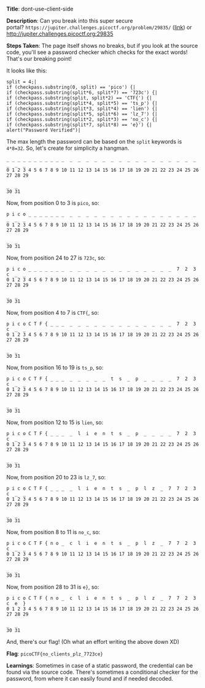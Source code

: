 
**Title**: dont-use-client-side

**Description**:
Can you break into this super secure portal? `https://jupiter.challenges.picoctf.org/problem/29835/` ([link](https://jupiter.challenges.picoctf.org/problem/29835/)) or http://jupiter.challenges.picoctf.org:29835


**Steps Taken**:
The page itself shows no breaks, but if you look at the source code, you'll see a password checker which checks for the exact words! That's our breaking point!

It looks like this:
```
split = 4;|
if (checkpass.substring(0, split) == 'pico') {|
if (checkpass.substring(split*6, split*7) == '723c') {|
if (checkpass.substring(split, split*2) == 'CTF{') {|
if (checkpass.substring(split*4, split*5) == 'ts_p') {|
if (checkpass.substring(split*3, split*4) == 'lien') {|
if (checkpass.substring(split*5, split*6) == 'lz_7') {|
if (checkpass.substring(split*2, split*3) == 'no_c') {|
if (checkpass.substring(split*7, split*8) == 'e}') {|
alert("Password Verified")|

```

The max length the password can be based on the `split` keywords is `4*8=32`.
So, let's create for simplicity a hangman.

```
_ _ _ _ _ _ _ _ _ _ _  _  _  _  _  _  _  _  _  _  _  _  _  _  _  _  _  _  _  _ 
0 1 2 3 4 5 6 7 8 9 10 11 12 13 14 15 16 17 18 19 20 21 22 23 24 25 26 27 28 29

_  _ 
30 31
```

Now, from position 0 to 3 is `pico`, so:
```
p i c o _ _ _ _ _ _ _  _  _  _  _  _  _  _  _  _  _  _  _  _  _  _  _  _  _  _ 
0 1 2 3 4 5 6 7 8 9 10 11 12 13 14 15 16 17 18 19 20 21 22 23 24 25 26 27 28 29

_  _ 
30 31
```

Now, from position 24 to 27 is `723c`, so:
```
p i c o _ _ _ _ _ _ _  _  _  _  _  _  _  _  _  _  _  _  _  _  7  2  3  c  _  _ 
0 1 2 3 4 5 6 7 8 9 10 11 12 13 14 15 16 17 18 19 20 21 22 23 24 25 26 27 28 29

_  _ 
30 31
```

Now, from position 4 to 7 is `CTF{`, so:
```
p i c o C T F { _ _ _  _  _  _  _  _  _  _  _  _  _  _  _  _  7  2  3  c  _  _ 
0 1 2 3 4 5 6 7 8 9 10 11 12 13 14 15 16 17 18 19 20 21 22 23 24 25 26 27 28 29

_  _ 
30 31
```

Now, from position 16 to 19 is `ts_p`, so:
```
p i c o C T F { _ _ _  _  _  _  _  _  t  s  _  p  _  _  _  _  7  2  3  c  _  _ 
0 1 2 3 4 5 6 7 8 9 10 11 12 13 14 15 16 17 18 19 20 21 22 23 24 25 26 27 28 29

_  _ 
30 31
```

Now, from position 12 to 15 is `lien`, so:
```
p i c o C T F { _ _ _  _  l  i  e  n  t  s  _  p  _  _  _  _  7  2  3  c  _  _ 
0 1 2 3 4 5 6 7 8 9 10 11 12 13 14 15 16 17 18 19 20 21 22 23 24 25 26 27 28 29

_  _ 
30 31
```

Now, from position 20 to 23 is `lz_7`, so:
```
p i c o C T F { _ _ _  _  l  i  e  n  t  s  _  p  l  z  _  7  7  2  3  c  _  _ 
0 1 2 3 4 5 6 7 8 9 10 11 12 13 14 15 16 17 18 19 20 21 22 23 24 25 26 27 28 29

_  _ 
30 31
```

Now, from position 8 to 11 is `no_c`, so:
```
p i c o C T F { n o _  c  l  i  e  n  t  s  _  p  l  z  _  7  7  2  3  c  _  _ 
0 1 2 3 4 5 6 7 8 9 10 11 12 13 14 15 16 17 18 19 20 21 22 23 24 25 26 27 28 29

_  _ 
30 31
```

Now, from position 28 to 31 is `e}`, so:
```
p i c o C T F { n o _  c  l  i  e  n  t  s  _  p  l  z  _  7  7  2  3  c  e  } 
0 1 2 3 4 5 6 7 8 9 10 11 12 13 14 15 16 17 18 19 20 21 22 23 24 25 26 27 28 29

_  _ 
30 31
```

And, there's our flag! (Oh what an effort writing the above down XD)

**Flag**: `picoCTF{no_clients_plz_7723ce}`

**Learnings**:
Sometimes in case of a static password, the credential can be found via the source code.
There's sometimes a conditional checker for the password, from where it can easily found and if needed decoded.